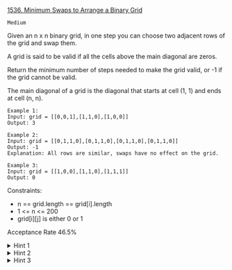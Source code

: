 [1536. Minimum Swaps to Arrange a Binary Grid](https://leetcode.com/problems/minimum-swaps-to-arrange-a-binary-grid/description/)

`Medium`

Given an n x n binary grid, in one step you can choose two adjacent rows of the grid and swap them.

A grid is said to be valid if all the cells above the main diagonal are zeros.

Return the minimum number of steps needed to make the grid valid, or -1 if the grid cannot be valid.

The main diagonal of a grid is the diagonal that starts at cell (1, 1) and ends at cell (n, n).

```
Example 1:
Input: grid = [[0,0,1],[1,1,0],[1,0,0]]
Output: 3

Example 2:
Input: grid = [[0,1,1,0],[0,1,1,0],[0,1,1,0],[0,1,1,0]]
Output: -1
Explanation: All rows are similar, swaps have no effect on the grid.

Example 3:
Input: grid = [[1,0,0],[1,1,0],[1,1,1]]
Output: 0
``` 

Constraints:

- n == grid.length == grid[i].length
- 1 <= n <= 200
- grid[i][j] is either 0 or 1

Acceptance Rate
46.5%

<details>
<summary>Hint 1</summary>

For each row of the grid calculate the most right 1 in the grid in the array maxRight.

</details>

<details>
<summary>Hint 2</summary>

To check if there exist answer, sort maxRight and check if maxRight[i] ≤ i for all possible i's.

</details>

<details>
<summary>Hint 3</summary>

If there exist an answer, simulate the swaps.

</details>